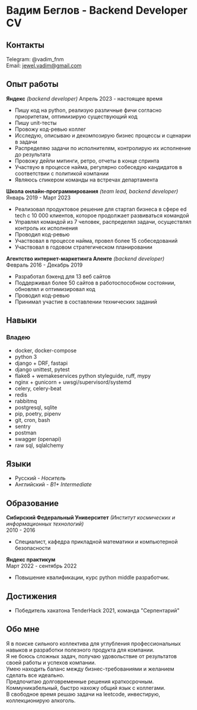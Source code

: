 # Вадим Беглов - Backend Developer CV

## Контакты
Telegram: @vadim_fnm  
Email: jewel.vadim@gmail.com  

## Опыт работы

**Яндекс** *(backend developer)*
Апрель 2023 - настоящее время
- Пишу код на python, реализую различные фичи согласно приоритетам, оптимизирую существующий код
- Пишу unit-тесты
- Провожу код-ревью коллег
- Исследую, описываю и декомпозирую бизнес процессы и сценарии в задачи
- Распределяю задачи по исполнителям, контролирую их исполнение до результата
- Провожу дейли митинги, ретро, отчеты в конце спринта
- Участвую в процессе найма, регулярно собеседую кандидатов в соответствии с политикой компании
- Являюсь спикером команды на встречах департамента

**Школа онлайн-программирования** *(team lead, backend developer)*  
Январь 2019 - Март 2023
- Реализовал продуктовое решение для стартап бизнеса в сфере ed tech с 10 000 клиентов, которое продолжает развиваться командой
- Управлял командой из 7 человек, распределял задачи, осуществлял контроль их исполнения
- Проводил код-ревью
- Участвовал в процессе найма, провел более 15 собеседований
- Участвовал в годовом стратегическом планировании

**Агентство интернет-маркетинга Аленте** *(backend developer)*  
Февраль 2016 - Декабрь 2019
- Разработал бэкенд для 13 веб сайтов
- Поддерживал более 50 сайтов в работоспособном состоянии, обновлял и оптимизировал код
- Проводил код-ревью
- Принимал участие в составлении технических заданий

## Навыки
### Владею
- docker, docker-compose
- python 3
- django + DRF, fastapi
- django unittest, pytest
- flake8 + wemakeservices python styleguide, ruff, mypy
- nginx + gunicorn + uwsgi/supervisord/systemd
- celery, celery-beat
- redis
- rabbitmq
- postgresql, sqlite
- pip, poetry, pipenv
- git, cron, bash
- sentry
- postman
- swagger (openapi)
- raw sql, sqlalchemy

## Языки
- Русский - *Носитель*
- Английский - *B1+ Intermediate*

## Образование

**Сибирский Федеральный Университет** *(Институт космических и информационных технологий)*  
2010 - 2016

- Специалист, кафедра прикладной математики и компьютерной безопасности

**Яндекс практикум**  
Март 2022 - сентябрь 2022  

- Повышение квалификации, курс python middle разработчик.

## Достижения

- Победитель хакатона TenderHack 2021, команда "Серпентарий"

## Обо мне
Я в поиске сильного коллектива для углубления профессиональных навыков и разработки полезного продукта для компании.  
Я не боюсь сложных задач, получаю удовольствие от результатов своей работы и успехов компании.  
Умею находить баланс между бизнес-требованиями и желанием сделать все идеально.  
Предпочитаю долговременные решения краткосрочным.  
Коммуникабельный, быстро нахожу общий язык с коллегами.  
В свободное время решаю задачи на leetcode, инвестирую, коллекционирую алкоголь.  
